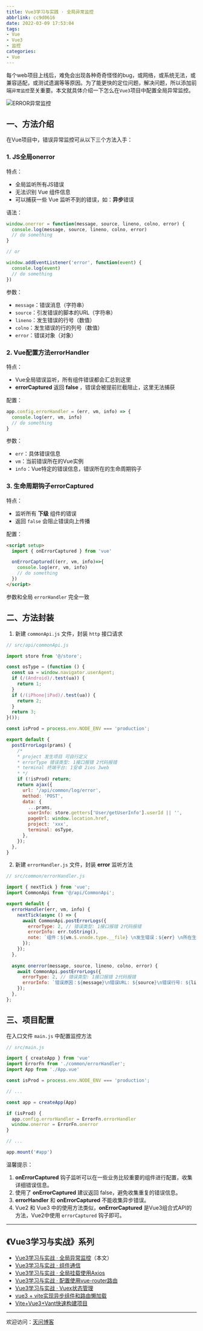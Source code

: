 ```yaml
---
title: Vue3学习与实践 · 全局异常监控
abbrlink: cc9d0616
date: 2022-03-09 17:53:04
tags:
- Vue
- Vue3
- 监控
categories:
- Vue
---
```


每个web项目上线后，难免会出现各种奇奇怪怪的bug，或网络，或系统无法，或兼容适配，或测试遗漏等等原因。为了能更快的定位问题，解决问题，所以添加前端`异常监控`至关重要。本文就具体介绍一下怎么在`Vue3`项目中配置全局异常监控。 

![ERROR异常监控](https://tiven.cn/static/img/img-vue-error-8kGzfJpgneHYzi0hRgiy7.jpg)

[//]: # (<!-- more -->)

## 一、方法介绍

在Vue项目中，错误异常监控可从以下三个方法入手：

### 1. JS全局onerror

特点：

* 全局监听所有JS错误
* 无法识别 Vue 组件信息
* 可以捕获一些 Vue 监听不到的错误，如：**异步**错误

语法：

```js
window.onerror = function(message, source, lineno, colno, error) {
  console.log(message, source, lineno, colno, error)
  // do something
}

// or

window.addEventListener('error', function(event) { 
  console.log(event)
  // do something
})
```

参数：

* `message`：错误消息（字符串）
* `source`：引发错误的脚本的URL（字符串）
* `lineno`：发生错误的行号（数值）
* `colno`：发生错误的行的列号（数值）
* `error`：错误对象（对象）

### 2. Vue配置方法errorHandler

特点：

* Vue全局错误监听，所有组件错误都会汇总到这里
* **errorCaptured** 返回 **false** ，错误会被提前拦截阻止，这里无法捕获

配置：

```js
app.config.errorHandler = (err, vm, info) => {
  console.log(err, vm, info)
  // do something
}
```

参数：

* `err`：具体错误信息
* `vm`：当前错误所在的Vue实例
* `info`：Vue特定的错误信息，错误所在的生命周期钩子

### 3. 生命周期钩子errorCaptured

特点：

* 监听所有 **下级** 组件的错误
* 返回 `false` 会阻止错误向上传播

配置：

```html
<script setup>
  import { onErrorCaptured } from 'vue'

  onErrorCaptured((err, vm, info)=>{
    console.log(err, vm, info)
    // do something
  })
</script>  
```

参数和全局 `errorHandler` 完全一致

## 二、方法封装

1. 新建 `commonApi.js` 文件，封装 `http` 接口请求

```js
// src/api/commonApi.js

import store from '@/store';

const osType = (function () {
  const ua = window.navigator.userAgent;
  if (/(Android)/.test(ua)) {
    return 1;
  }
  if (/(iPhone|iPad)/.test(ua)) {
    return 2;
  }
  return 3;
}());

const isProd = process.env.NODE_ENV === 'production';

export default {
  postErrorLogs(prams) {
    /*
    * project 发生项目 可自行定义
    * errorType 错误类型: 1接口报错 2代码报错
    * terminal 终端平台: 1安卓 2ios 3web
    * */
    if (!isProd) return;
    return ajax({
      url: '/api/common/log/error',
      method: 'POST',
      data: {
        ...prams,
        userInfo: store.getters['User/getUserInfo'].userId || '',
        pageUrl: window.location.href,
        project: 'xxx',
        terminal: osType,
      },
    });
  },
}
```


2. 新建 `errorHandler.js` 文件，封装 **error** 监听方法

```js
// src/common/errorHandler.js

import { nextTick } from 'vue';
import CommonApi from '@/api/CommonApi';

export default {
  errorHandler(err, vm, info) {
    nextTick(async () => {
      await CommonApi.postErrorLogs({
        errorType: 2, // 错误类型: 1接口报错 2代码报错
        errorInfo: err.toString(),
        note: `组件：${vm.$.vnode.type.__file} \n发生错误：${err} \n所在生命周期：${info}`,
      });
    });
  },
  
  async onerror(message, source, lineno, colno, error) {
    await CommonApi.postErrorLogs({
      errorType: 2, // 错误类型: 1接口报错 2代码报错
      errorInfo: `错误原因：${message}\n错误URL: ${source}\n错误行号: ${lineno}`,
    });
  },
};
```

## 三、项目配置

在入口文件 `main.js` 中配置监控方法

```js
// src/main.js

import { createApp } from 'vue'
import ErrorFn from './common/errorHandler';
import App from './App.vue'

const isProd = process.env.NODE_ENV === 'production';

// ...

const app = createApp(App)

if (isProd) {
  app.config.errorHandler = ErrorFn.errorHandler
  window.onerror = ErrorFn.onerror
}

// ...

app.mount('#app')
```

温馨提示：

1. **onErrorCaptured** 钩子监听可以在一些业务比较重要的组件进行配置，收集详细错误信息。
2. 使用了 **onErrorCaptured** 建议返回 false，避免收集重复的错误信息。
3. **errorHandler** 和 **onErrorCaptured** 不能收集异步错误。
4. Vue2 和 Vue3 中的使用方法类似，**onErrorCaptured** 是Vue3组合式API的方法，Vue2中使用 `errorCaptured` 钩子即可。

---

## 《Vue3学习与实战》系列

* [Vue3学习与实战 · 全局异常监控](https://tiven.cn/p/cc9d0616/ "Vue3全局异常监控")（本文）
* [Vue3学习与实战 · 组件通信](https://tiven.cn/p/97da9e37/ "Vue3组件通信")
* [Vue3学习与实战 · 全局挂载使用Axios](https://tiven.cn/p/7f7ba3b2/ "全局挂载使用Axios")
* [Vue3学习与实战 · 配置使用vue-router路由](https://tiven.cn/p/3747153d/ "配置使用vue-router路由")
* [Vue3学习与实战 · Vuex状态管理](https://tiven.cn/p/de821c2f/ "Vuex状态管理")
* [vue3 + vite实现异步组件和路由懒加载](https://tiven.cn/p/d41c4425/ "vue3实现异步组件和路由懒加载")
* [Vite+Vue3+Vant快速构建项目](https://tiven.cn/p/de241e23/ "Vite+Vue3+Vant快速构建项目")

---

欢迎访问：[天问博客](https://tiven.cn/p/cc9d0616/ "天問博客") 
